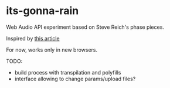 # its-gonna-rain
Web Audio API experiment based on Steve Reich's phase pieces.

Inspired by [this article](http://teropa.info/blog/2016/07/28/javascript-systems-music.html)

For now, works only in new browsers.

TODO:
* build process with transpilation and polyfills
* interface allowing to change params/upload files?
